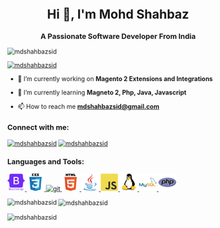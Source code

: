<h1 align="center">Hi 👋, I'm Mohd Shahbaz</h1>
<h3 align="center">A Passionate Software Developer From India</h3>

<p align="left"> <img src="https://komarev.com/ghpvc/?username=mdshahbazsid&label=Profile%20views&color=0e75b6&style=flat" alt="mdshahbazsid" /> </p>

<p align="left"> <a href="https://github.com/ryo-ma/github-profile-trophy"><img src="https://github-profile-trophy.vercel.app/?username=mdshahbazsid" alt="mdshahbazsid" /></a> </p>

- 🔭 I’m currently working on **Magento 2 Extensions and Integrations**

- 🌱 I’m currently learning **Magneto 2, Php, Java, Javascript**

- 📫 How to reach me **mdshahbazsid@gmail.com**

<h3 align="left">Connect with me:</h3>
<p align="left">
<a href="https://twitter.com/mdshahbazsid" target="blank"><img align="center" src="https://cdn.jsdelivr.net/npm/simple-icons@3.0.1/icons/twitter.svg" alt="mdshahbazsid" height="30" width="40" /></a>
<a href="https://linkedin.com/in/mdshahbazsid" target="blank"><img align="center" src="https://cdn.jsdelivr.net/npm/simple-icons@3.0.1/icons/linkedin.svg" alt="mdshahbazsid" height="30" width="40" /></a>
</p>

<h3 align="left">Languages and Tools:</h3>
<p align="left"> <a href="https://getbootstrap.com" target="_blank"> <img src="https://raw.githubusercontent.com/devicons/devicon/master/icons/bootstrap/bootstrap-plain-wordmark.svg" alt="bootstrap" width="40" height="40"/> </a> <a href="https://www.w3schools.com/css/" target="_blank"> <img src="https://raw.githubusercontent.com/devicons/devicon/master/icons/css3/css3-original-wordmark.svg" alt="css3" width="40" height="40"/> </a> <a href="https://git-scm.com/" target="_blank"> <img src="https://www.vectorlogo.zone/logos/git-scm/git-scm-icon.svg" alt="git" width="40" height="40"/> </a> <a href="https://www.w3.org/html/" target="_blank"> <img src="https://raw.githubusercontent.com/devicons/devicon/master/icons/html5/html5-original-wordmark.svg" alt="html5" width="40" height="40"/> </a> <a href="https://www.java.com" target="_blank"> <img src="https://raw.githubusercontent.com/devicons/devicon/master/icons/java/java-original.svg" alt="java" width="40" height="40"/> </a> <a href="https://developer.mozilla.org/en-US/docs/Web/JavaScript" target="_blank"> <img src="https://raw.githubusercontent.com/devicons/devicon/master/icons/javascript/javascript-original.svg" alt="javascript" width="40" height="40"/> </a> <a href="https://www.linux.org/" target="_blank"> <img src="https://raw.githubusercontent.com/devicons/devicon/master/icons/linux/linux-original.svg" alt="linux" width="40" height="40"/> </a> <a href="https://www.mysql.com/" target="_blank"> <img src="https://raw.githubusercontent.com/devicons/devicon/master/icons/mysql/mysql-original-wordmark.svg" alt="mysql" width="40" height="40"/> </a> <a href="https://www.php.net" target="_blank"> <img src="https://raw.githubusercontent.com/devicons/devicon/master/icons/php/php-original.svg" alt="php" width="40" height="40"/> </a> </p>

<p><img align="left" src="https://github-readme-stats.vercel.app/api/top-langs?username=mdshahbazsid&show_icons=true&locale=en&layout=compact" alt="mdshahbazsid" /></p>

<p>&nbsp;<img align="center" src="https://github-readme-stats.vercel.app/api?username=mdshahbazsid&show_icons=true&locale=en" alt="mdshahbazsid" /></p>

<p><img align="center" src="https://github-readme-streak-stats.herokuapp.com/?user=mdshahbazsid&" alt="mdshahbazsid" /></p>

